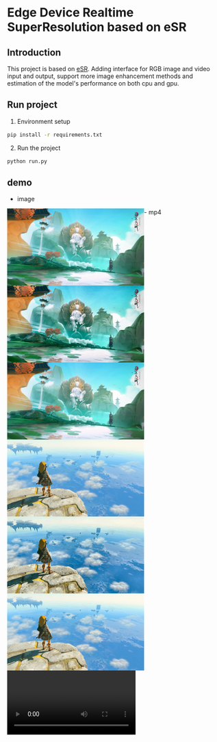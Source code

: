 # Edge Device Realtime SuperResolution based on eSR

## Introduction
This project is based on [eSR](https://github.com/pnavarre/eSR). Adding interface for RGB image and video input and output, support more image enhancement methods and estimation of the model's performance on both cpu and gpu.

## Run project
1. Environment setup
```bash
pip install -r requirements.txt
```

2. Run the project
```bash
python run.py
```

## demo
- image
<div style="float:left;"><img src="./images/SR1.jpg"  width = "320" height = "540" alt="SR1" align=center /></div>
<div style="float:left;"><img src="./images/SR2.jpg"  width = "320" height = "540" alt="SR2" align=center /></div>
- mp4

![video](./images/compared.mp4)